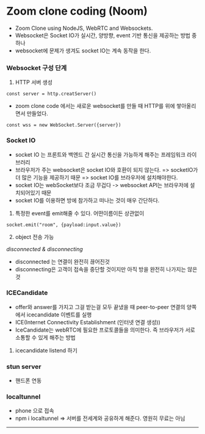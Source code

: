 # Zoom clone coding (Noom)
- Zoom Clone using NodeJS,  WebRTC and Websockets.
- Websocket은 Socket IO가 실시간, 양방향, event 기반 통신을 제공하는 방법 중 하나
- websocket에 문제가 생겨도 socket IO는 계속 동작을 한다.

### Websocket 구성 단계
1. HTTP 서버 생성
```
const server = http.creatServer()
```
- zoom clone code 에서는 새로운 websocket를 만들 때 HTTP를 위에 쌓아올리면서 만들었다.
```
const wss = new WebSocket.Server({server})
```

### Socket IO
- socket IO 는 프론트와 백엔드 간 실시간 통신을 가능하게 해주는 프레임워크 라이브러리
- 브라우저가 주는 websocket은 socket IO와 호환이 되지 않는다. => socketIO가 더 많은 기능을 제공하기 때문 => socket IO를 브라우저에 설치해야한다.
- socket IO는 webSocket보다 조금 무겁다 -> websocket API는 브라우저에 설치되어있기 때문
- socket IO를 이용하면 방에 참가하고 떠나는 것이 매우 간단하다.

1. 특정한 event를 emit해줄 수 있다. 어떤이름이든 상관없이
```
socket.emit("room", {payload:input.value})
```
2. object 전송 가능

_disconnected & disconnecting_
- disconnected 는 연결이 완전히 끊어진것
- disconnecting은 고객이 접속을 중단할 것이지만 아직 방을 완전히 나가지는 않은 것

### ICECandidate
- offer와 answer를 가지고 그걸 받는걸 모두 끝냈을 때
peer-to-peer 연결의 양쪽에서 icecandidate 이벤트를 실행
- ICE(Internet Connectivity Establishment (인터넷 연결 생성))
- IceCandidate는 webRTC에 필요한 프로토콜들을 의미한다. 즉 브라우저가 서로 소통할 수 있게 해주는 방법
1. icecandidate listend 하기

### stun server
- 핸드폰 연동

### localtunnel
- phone 으로 접속
- npm i localtunnel => 서버를 전세계와 공유하게 해준다. 영원히 무료는 아님

<hr>